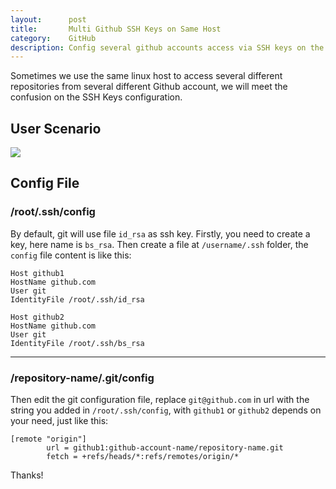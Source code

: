 ```yaml
---
layout:      post
title:       Multi Github SSH Keys on Same Host
category:    GitHub
description: Config several github accounts access via SSH keys on the same host.
---
```


Sometimes we use the same linux host to access several different repositories from several different Github account, we will meet the confusion on the SSH Keys configuration.

## User Scenario ##

[![]({{site.baseurl}}/assets/img/github-multi-ssh.png)]({{site.baseurl}}/assets/img/github-multi-ssh.png)  

## Config File ##

### /root/.ssh/config ###

By default, git will use file `id_rsa` as ssh key. Firstly, you need to create a key, here name is `bs_rsa`. Then create a file at `/username/.ssh` folder, the `config` file content is like this:  

```
Host github1
HostName github.com
User git
IdentityFile /root/.ssh/id_rsa

Host github2
HostName github.com
User git
IdentityFile /root/.ssh/bs_rsa
```

----------

### /repository-name/.git/config ###

Then edit the git configuration file, replace `git@github.com` in url with the string you added in `/root/.ssh/config`, with `github1` or `github2` depends on your need, just like this:  
```
[remote "origin"]
        url = github1:github-account-name/repository-name.git
        fetch = +refs/heads/*:refs/remotes/origin/*
```

Thanks!